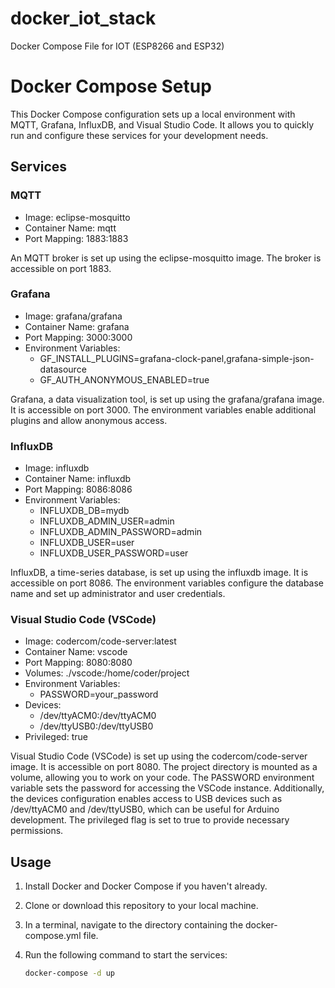 # docker_iot_stack
Docker Compose File for IOT (ESP8266 and ESP32)
# Docker Compose Setup

This Docker Compose configuration sets up a local environment with MQTT, Grafana, InfluxDB, and Visual Studio Code. It allows you to quickly run and configure these services for your development needs.

## Services

### MQTT

- Image: eclipse-mosquitto
- Container Name: mqtt
- Port Mapping: 1883:1883

An MQTT broker is set up using the eclipse-mosquitto image. The broker is accessible on port 1883.

### Grafana

- Image: grafana/grafana
- Container Name: grafana
- Port Mapping: 3000:3000
- Environment Variables:
  - GF_INSTALL_PLUGINS=grafana-clock-panel,grafana-simple-json-datasource
  - GF_AUTH_ANONYMOUS_ENABLED=true

Grafana, a data visualization tool, is set up using the grafana/grafana image. It is accessible on port 3000. The environment variables enable additional plugins and allow anonymous access.

### InfluxDB

- Image: influxdb
- Container Name: influxdb
- Port Mapping: 8086:8086
- Environment Variables:
  - INFLUXDB_DB=mydb
  - INFLUXDB_ADMIN_USER=admin
  - INFLUXDB_ADMIN_PASSWORD=admin
  - INFLUXDB_USER=user
  - INFLUXDB_USER_PASSWORD=user

InfluxDB, a time-series database, is set up using the influxdb image. It is accessible on port 8086. The environment variables configure the database name and set up administrator and user credentials.

### Visual Studio Code (VSCode)

- Image: codercom/code-server:latest
- Container Name: vscode
- Port Mapping: 8080:8080
- Volumes: ./vscode:/home/coder/project
- Environment Variables:
  - PASSWORD=your_password
- Devices:
  - /dev/ttyACM0:/dev/ttyACM0
  - /dev/ttyUSB0:/dev/ttyUSB0
- Privileged: true

Visual Studio Code (VSCode) is set up using the codercom/code-server image. It is accessible on port 8080. The project directory is mounted as a volume, allowing you to work on your code. The PASSWORD environment variable sets the password for accessing the VSCode instance. Additionally, the devices configuration enables access to USB devices such as /dev/ttyACM0 and /dev/ttyUSB0, which can be useful for Arduino development. The privileged flag is set to true to provide necessary permissions.

## Usage

1. Install Docker and Docker Compose if you haven't already.

2. Clone or download this repository to your local machine.

3. In a terminal, navigate to the directory containing the docker-compose.yml file.

4. Run the following command to start the services:

   ```bash
   docker-compose -d up
